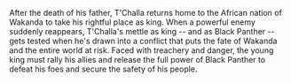 After the death of his father, T'Challa returns home to the African nation of Wakanda to take his rightful place as king. When a powerful enemy suddenly reappears, T'Challa's mettle as king -- and as Black Panther -- gets tested when he's drawn into a conflict that puts the fate of Wakanda and the entire world at risk. Faced with treachery and danger, the young king must rally his allies and release the full power of Black Panther to defeat his foes and secure the safety of his people.
